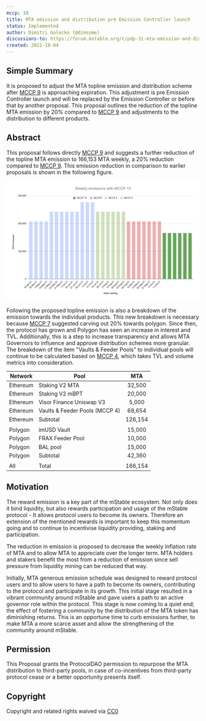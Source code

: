 ```yaml
---
mccp: 10
title: MTA emission and distribution pre Emission Controller launch
status: Implemented
author: Dimitri Golecko (@dimsome)
discussions-to: https://forum.mstable.org/t/pdp-31-mta-emission-and-distribution-pre-emission-controller-launch/660/1
created: 2021-10-04
---
```


## Simple Summary

It is proposed to adjust the MTA topline emission and distribution scheme after [MCCP 9](./mccp-9) is approaching expiration. This adjustment is pre Emission Controller launch and will be replaced by the Emission Controller or before that by another proposal. This proposal outlines the reduction of the topline MTA emission by 20% compared to [MCCP 9](./mccp-9) and adjustments to the distribution to different products.

## Abstract

This proposal follows directly [MCCP 9](./mccp-9) and suggests a further reduction of the topline MTA emission to 166,153 MTA weekly, a 20% reduction compared to [MCCP 9](./mccp-9). This emission reduction in comparison to earlier proposals is shown in the following figure.

![weekly-emissions](/assets/MCCP-10/weekly-emissions.png)

Following the proposed topline emission is also a breakdown of the emission towards the individual products. This new breakdown is necessary because [MCCP 7](./mccp-7) suggested carving out 20% towards polygon. Since then, the protocol has grown and Polygon has seen an increase in interest and TVL. Additionally, this is a step to increase transparency and allows MTA Governors to influence and approve distribution schemes more granular. The breakdown of the item "Vaults & Feeder Pools" to individual pools will continue to be calculated based on [MCCP 4](./mccp-4), which takes TVL and volume metrics into consideration.

| Network  | Pool                           |   MTA   |
| -------- | ------------------------------ | :-----: |
| Ethereum | Staking V2 MTA                 | 32,500  |
| Ethereum | Staking V2 mBPT                | 20,000  |
| Ethereum | Visor Finance Uniswap V3       |  5,000  |
| Ethereum | Vaults & Feeder Pools (MCCP 4) | 68,654  |
| Ethereum | Subtotal                       | 126,154 |
|          |                                |         |
| Polygon  | imUSD Vault                    | 15,000  |
| Polygon  | FRAX Feeder Pool               | 10,000  |
| Polygon  | BAL pool                       | 15,000  |
| Polygon  | Subtotal                       | 42,360  |
|          |                                |         |
| All      | Total                          | 166,154 |

## Motivation

The reward emission is a key part of the mStable ecosystem. Not only does it bind liquidity, but also rewards participation and usage of the mStable protocol - It allows protocol users to become its owners. Therefore an extension of the mentioned rewards is important to keep this momentum going and to continue to incentivise liquidity providing, staking and participation.

The reduction in emission is proposed to decrease the weekly inflation rate of MTA and to allow MTA to appreciate over the longer term. MTA holders and stakers benefit the most from a reduction of emission since sell pressure from liquidity mining can be reduced that way.

Initially, MTA generous emission schedule was designed to reward protocol users and to allow users to have a path to become its owners, contributing to the protocol and participate in its growth. This initial stage resulted in a vibrant community around mStable and gave users a path to an active governor role within the protocol. This stage is now coming to a quiet end; the effect of fostering a community by the distribution of the MTA token has diminishing returns. This is an opportune time to curb emissions further, to make MTA a more scarce asset and allow the strengthening of the community around mStable.

## Permission

This Proposal grants the ProtocolDAO permission to repurpose the MTA distribution to third-party pools, in case of co-incentives from third-party protocol cease or a better opportunity presents itself.

## Copyright

Copyright and related rights waived via [CC0](https://creativecommons.org/publicdomain/zero/1.0/)
